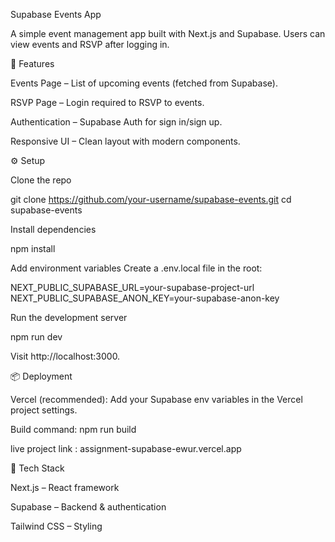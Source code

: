 Supabase Events App

A simple event management app built with Next.js and Supabase. Users can view events and RSVP after logging in.

🚀 Features

Events Page – List of upcoming events (fetched from Supabase).

RSVP Page – Login required to RSVP to events.

Authentication – Supabase Auth for sign in/sign up.

Responsive UI – Clean layout with modern components.

⚙️ Setup

Clone the repo

git clone https://github.com/your-username/supabase-events.git
cd supabase-events


Install dependencies

npm install


Add environment variables
Create a .env.local file in the root:

NEXT_PUBLIC_SUPABASE_URL=your-supabase-project-url
NEXT_PUBLIC_SUPABASE_ANON_KEY=your-supabase-anon-key


Run the development server

npm run dev


Visit http://localhost:3000.

📦 Deployment

Vercel (recommended): Add your Supabase env variables in the Vercel project settings.

Build command: npm run build

live project link : assignment-supabase-ewur.vercel.app

📖 Tech Stack

Next.js – React framework

Supabase – Backend & authentication

Tailwind CSS – Styling
